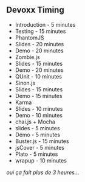 ## Devoxx Timing

* Introduction - 5 minutes
* Testing - 15 minutes
* PhantomJS
 * Slides - 20 minutes
 * Demo - 20 minutes
* Zombie.js
 * Slides - 15 minutes
 * Demo - 20 minutes
* QUnit - 10 minutes
* Sinon.js
 * Slides - 15 minutes
 * Demo - 15 minutes
* Karma
 * Slides - 10 minutes
 * Demo - 10 minutes
* chai.js + Mocha
 * slides - 5 minutes
 * Demo - 5 minutes
* Buster.js - 15 minutes 
* jsCover - 5 minutes
* Plato - 5 minutes
* wrapup - 10 minutes

*oui ça fait plus de 3 heures...*
